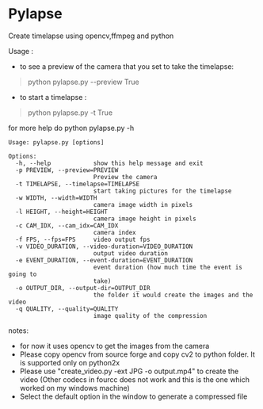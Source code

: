 Pylapse
=======


Create timelapse using opencv,ffmpeg and python

Usage :
* to see a preview of the camera that you set to take the timelapse:
> python pylapse.py --preview True


* to start a timelapse :
> python pylapse.py -t True

for more help do python pylapse.py -h
```
Usage: pylapse.py [options]

Options:
  -h, --help            show this help message and exit
  -p PREVIEW, --preview=PREVIEW
                        Preview the camera
  -t TIMELAPSE, --timelapse=TIMELAPSE
                        start taking pictures for the timelapse
  -w WIDTH, --width=WIDTH
                        camera image width in pixels
  -l HEIGHT, --height=HEIGHT
                        camera image height in pixels
  -c CAM_IDX, --cam_idx=CAM_IDX
                        camera index
  -f FPS, --fps=FPS     video output fps
  -v VIDEO_DURATION, --video-duration=VIDEO_DURATION
                        output video duration
  -e EVENT_DURATION, --event-duration=EVENT_DURATION
                        event duration (how much time the event is going to
                        take)
  -o OUTPUT_DIR, --output-dir=OUTPUT_DIR
                        the folder it would create the images and the video
  -q QUALITY, --quality=QUALITY
                        image quality of the compression

```
notes:
- for now it uses opencv to get the images from the camera
- Please copy opencv from source forge and copy cv2 to python folder. It is supported only on python2x
- Please use "create_video.py -ext JPG -o output.mp4" to create the video (Other codecs in fourcc does not work and this is the one which worked on my windows machine)
- Select the default option in the window to generate a compressed file
